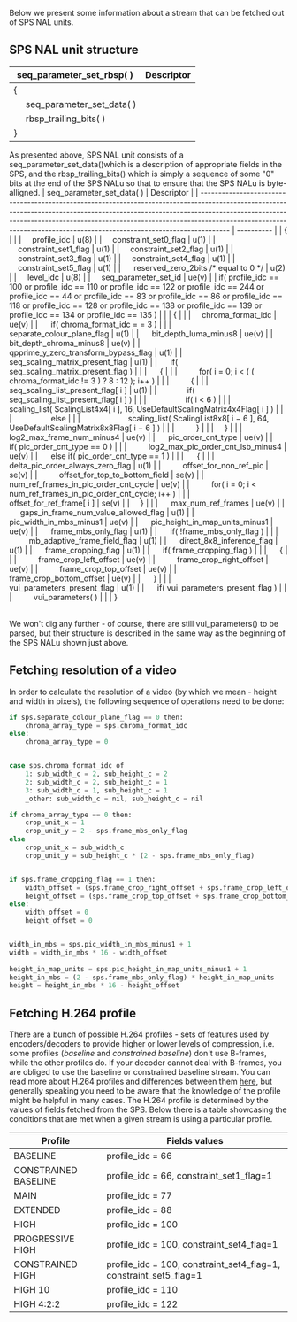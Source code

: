Below we present some information about a stream that can be fetched out of SPS NAL units.


## SPS NAL unit structure
| seq_parameter_set_rbsp( )                                                                                                             | Descriptor |
| ------------------------------------------------------------------------------------------------------------------------------------- | ---------- |
| {                                                                                                                                     |            |
| &nbsp;&nbsp;&nbsp;&nbsp; seq_parameter_set_data( )                                                                                    |            |
| &nbsp;&nbsp;&nbsp;&nbsp; rbsp_trailing_bits( )                                                                                        |            |
| }                                                                                                                                     |            |

As presented above, SPS NAL unit consists of a seq_parameter_set_data()which is a description of appropriate fields in the SPS, and the rbsp_trailing_bits() which is simply a sequence of some "0" bits at the end of the SPS NALu so that to ensure that the SPS NALu is byte-alligned. 
| seq_parameter_set_data( )                                                                                                                                                                                                                                                                                                        | Descriptor |
| -------------------------------------------------------------------------------------------------------------------------------------------------------------------------------------------------------------------------------------------------------------------------------------------------------------------------------- | ---------- |
| {                                                                                                                                                                                                                                                                                                                                |            |
|  &nbsp;&nbsp;&nbsp;&nbsp;profile_idc                                                                                                                                                                                                                                                                                                                    | u(8)       |
|  &nbsp;&nbsp;&nbsp;&nbsp;constraint_set0_flag                                                                                                                                                                                                                                                                                                           | u(1)       |
|  &nbsp;&nbsp;&nbsp;&nbsp;constraint_set1_flag                                                                                                                                                                                                                                                                                                           | u(1)       |
|  &nbsp;&nbsp;&nbsp;&nbsp;constraint_set2_flag                                                                                                                                                                                                                                                                                                           | u(1)       |
|  &nbsp;&nbsp;&nbsp;&nbsp;constraint_set3_flag                                                                                                                                                                                                                                                                                                           | u(1)       |
|  &nbsp;&nbsp;&nbsp;&nbsp;constraint_set4_flag                                                                                                                                                                                                                                                                                                           | u(1)       |
|  &nbsp;&nbsp;&nbsp;&nbsp;constraint_set5_flag                                                                                                                                                                                                                                                                                                           | u(1)       |
|  &nbsp;&nbsp;&nbsp;&nbsp; 
reserved_zero_2bits /\* equal to 0 \*/                                                                                                                                                                                                                                                                                         | u(2)       |
|  &nbsp;&nbsp;&nbsp;&nbsp;level_idc                                                                                                                                                                                                                                                                                                                      | u(8)       |
|  &nbsp;&nbsp;&nbsp;&nbsp;seq_parameter_set_id                                                                                                                                                                                                                                                                                                           | ue(v)      |
|  if( profile_idc == 100 or profile_idc == 110 or profile_idc == 122 or profile_idc == 244 or profile_idc == 44 or profile_idc == 83 or profile_idc == 86 or profile_idc == 118 or profile_idc == 128 or profile_idc == 138 or profile_idc == 139 or profile_idc == 134 or profile_idc == 135 ) |            |
|  {                                                                                                                                                                                                                                                                                                                           |            |
|&nbsp;&nbsp;&nbsp;&nbsp;               chroma_format_idc                                                                                                                                                                                                                                                                                                          | ue(v)      |
|   &nbsp;&nbsp;&nbsp;&nbsp; if( chroma_format_idc = = 3 )                                                                                                                                                                                                                                                                                              |            |
|   &nbsp;&nbsp;&nbsp;&nbsp;&nbsp;&nbsp;&nbsp;&nbsp;   separate_colour_plane_flag                                                                                                                                                                                                                                                                                             | u(1)       |
| &nbsp;&nbsp;&nbsp;&nbsp;   bit_depth_luma_minus8                                                                                                                                                                                                                                                                                                      | ue(v)      |
| &nbsp;&nbsp;&nbsp;&nbsp;   bit_depth_chroma_minus8                                                                                                                                                                                                                                                                                                    | ue(v)      |
| &nbsp;&nbsp;&nbsp;&nbsp;   qpprime_y_zero_transform_bypass_flag                                                                                                                                                                                                                                                                                       | u(1)       |
|  &nbsp;&nbsp;&nbsp;&nbsp;  seq_scaling_matrix_present_flag                                                                                                                                                                                                                                                                                            | u(1)       |
| &nbsp;&nbsp;&nbsp;&nbsp;   if( seq_scaling_matrix_present_flag )                                                                                                                                                                                                                                                                                      |            |
| &nbsp;&nbsp;&nbsp;&nbsp; { | |
|  &nbsp;&nbsp;&nbsp;&nbsp;&nbsp;&nbsp;&nbsp;&nbsp;      for( i = 0; i < ( ( chroma_format_idc != 3 ) ? 8 : 12 ); i++ )                                                                                                                                                                                                                                                     |            |
|   &nbsp;&nbsp;&nbsp;&nbsp;&nbsp;&nbsp;&nbsp;&nbsp;     {                                                                                                                                                                                                                                                                                                                  |            |
|   &nbsp;&nbsp;&nbsp;&nbsp;&nbsp;&nbsp;&nbsp;&nbsp;&nbsp;&nbsp;&nbsp;&nbsp;       seq_scaling_list_present_flag[ i ]                                                                                                                                                                                                                                                                             | u(1)       |
|   &nbsp;&nbsp;&nbsp;&nbsp;&nbsp;&nbsp;&nbsp;&nbsp;&nbsp;&nbsp;&nbsp;&nbsp;       if( seq_scaling_list_present_flag[ i ] )                                                                                                                                                                                                                                                                       |            |
|    &nbsp;&nbsp;&nbsp;&nbsp;&nbsp;&nbsp;&nbsp;&nbsp;&nbsp;&nbsp;&nbsp;&nbsp;&nbsp;&nbsp;&nbsp;&nbsp;        if( i < 6 )                                                                                                                                                                                                                                                                                                |            |
|  &nbsp;&nbsp;&nbsp;&nbsp;&nbsp;&nbsp;&nbsp;&nbsp;&nbsp;&nbsp;&nbsp;&nbsp;&nbsp;&nbsp;&nbsp;&nbsp;&nbsp;&nbsp;&nbsp;&nbsp;            scaling_list( ScalingList4x4[ i ], 16, UseDefaultScalingMatrix4x4Flag[ i ] )                                                                                                                                                                                                                           |            |
|   &nbsp;&nbsp;&nbsp;&nbsp;&nbsp;&nbsp;&nbsp;&nbsp;&nbsp;&nbsp;&nbsp;&nbsp;&nbsp;&nbsp;&nbsp;&nbsp;         else                                                                                                                                                                                                                                                                                                       |            |
|    &nbsp;&nbsp;&nbsp;&nbsp;&nbsp;&nbsp;&nbsp;&nbsp;&nbsp;&nbsp;&nbsp;&nbsp;&nbsp;&nbsp;&nbsp;&nbsp;&nbsp;&nbsp;&nbsp;&nbsp;          scaling_list( ScalingList8x8[ i − 6 ], 64, UseDefaultScalingMatrix8x8Flag[ i − 6 ] )                                                                                                                                                                                                                   |            |
|    &nbsp;&nbsp;&nbsp;&nbsp;&nbsp;&nbsp;&nbsp;&nbsp;    }                                                                                                                                                                                                                                                                                                                  |            |
| &nbsp;&nbsp;&nbsp;&nbsp;}                                                                                                                                                                                                                                                                                                                                |            |
| &nbsp;&nbsp;&nbsp;&nbsp; log2_max_frame_num_minus4                                                                                                                                                                                                                                                                                                      | ue(v)      |
| &nbsp;&nbsp;&nbsp;&nbsp; pic_order_cnt_type                                                                                                                                                                                                                                                                                                             | ue(v)      |
| &nbsp;&nbsp;&nbsp;&nbsp; if( pic_order_cnt_type == 0 )                                                                                                                                                                                                                                                                                                  |            |
| &nbsp;&nbsp;&nbsp;&nbsp;&nbsp;&nbsp;&nbsp;&nbsp;   log2_max_pic_order_cnt_lsb_minus4                                                                                                                                                                                                                                                                                          | ue(v)      |
| &nbsp;&nbsp;&nbsp;&nbsp; else if( pic_order_cnt_type == 1 )                                                                                                                                                                                                                                                                                             |            |
| &nbsp;&nbsp;&nbsp;&nbsp; {                                                                                                                                                                                                                                                                                                                              |            |
| &nbsp;&nbsp;&nbsp;&nbsp;&nbsp;&nbsp;&nbsp;&nbsp;   delta_pic_order_always_zero_flag                                                                                                                                                                                                                                                                                           | u(1)       |
| &nbsp;&nbsp;&nbsp;&nbsp;&nbsp;&nbsp;&nbsp;&nbsp;   offset_for_non_ref_pic                                                                                                                                                                                                                                                                                                     | se(v)      |
|  &nbsp;&nbsp;&nbsp;&nbsp;&nbsp;&nbsp;&nbsp;&nbsp;  offset_for_top_to_bottom_field                                                                                                                                                                                                                                                                                             | se(v)      |
|  &nbsp;&nbsp;&nbsp;&nbsp;&nbsp;&nbsp;&nbsp;&nbsp;  num_ref_frames_in_pic_order_cnt_cycle                                                                                                                                                                                                                                                                                      | ue(v)      |
|  &nbsp;&nbsp;&nbsp;&nbsp;&nbsp;&nbsp;&nbsp;&nbsp;  for( i = 0; i < num_ref_frames_in_pic_order_cnt_cycle; i++ )                                                                                                                                                                                                                                                               |            |
|  &nbsp;&nbsp;&nbsp;&nbsp;&nbsp;&nbsp;&nbsp;&nbsp;&nbsp;&nbsp;&nbsp;&nbsp;    offset_for_ref_frame[ i ]                                                                                                                                                                                                                                                                                              | se(v)      |
| &nbsp;&nbsp;&nbsp;&nbsp;}                                                                                                                                                                                                                                                                                                                              |            |
| &nbsp;&nbsp;&nbsp;&nbsp; max_num_ref_frames                                                                                                                                                                                                                                                                                                             | ue(v)      |
| &nbsp;&nbsp;&nbsp;&nbsp; gaps_in_frame_num_value_allowed_flag                                                                                                                                                                                                                                                                                           | u(1)       |
| &nbsp;&nbsp;&nbsp;&nbsp;  pic_width_in_mbs_minus1                                                                                                                                                                                                                                                                                                        | ue(v)      |
| &nbsp;&nbsp;&nbsp;&nbsp; pic_height_in_map_units_minus1                                                                                                                                                                                                                                                                                                 | ue(v)      |
| &nbsp;&nbsp;&nbsp;&nbsp; frame_mbs_only_flag                                                                                                                                                                                                                                                                                                            | u(1)       |
| &nbsp;&nbsp;&nbsp;&nbsp; if( !frame_mbs_only_flag )                                                                                                                                                                                                                                                                                                     |            |
| &nbsp;&nbsp;&nbsp;&nbsp;&nbsp;&nbsp;&nbsp;&nbsp;   mb_adaptive_frame_field_flag                                                                                                                                                                                                                                                                                               | u(1)       |
| &nbsp;&nbsp;&nbsp;&nbsp; direct_8x8_inference_flag                                                                                                                                                                                                                                                                                                      | u(1)       |
| &nbsp;&nbsp;&nbsp;&nbsp; frame_cropping_flag                                                                                                                                                                                                                                                                                                            | u(1)       |
| &nbsp;&nbsp;&nbsp;&nbsp; if( frame_cropping_flag )                                                                                                                                                                                                                                                                                                      |            |
| &nbsp;&nbsp;&nbsp;&nbsp; {                                                                                                                                                                                                                                                                                                                              |            |
| &nbsp;&nbsp;&nbsp;&nbsp;&nbsp;&nbsp;&nbsp;&nbsp;   frame_crop_left_offset                                                                                                                                                                                                                                                                                                     | ue(v)      |
| &nbsp;&nbsp;&nbsp;&nbsp;&nbsp;&nbsp;&nbsp;&nbsp;    frame_crop_right_offset                                                                                                                                                                                                                                                                                                    | ue(v)      |
| &nbsp;&nbsp;&nbsp;&nbsp;&nbsp;&nbsp;&nbsp;&nbsp;   frame_crop_top_offset                                                                                                                                                                                                                                                                                                      | ue(v)      |
| &nbsp;&nbsp;&nbsp;&nbsp;&nbsp;&nbsp;&nbsp;&nbsp;   frame_crop_bottom_offset                                                                                                                                                                                                                                                                                                   | ue(v)      |
| &nbsp;&nbsp;&nbsp;&nbsp; }                                                                                                                                                                                                                                                                                                                              |            |
| &nbsp;&nbsp;&nbsp;&nbsp; vui_parameters_present_flag                                                                                                                                                                                                                                                                                                    | u(1)       |
| &nbsp;&nbsp;&nbsp;&nbsp; if( vui_parameters_present_flag )                                                                                                                                                                                                                                                                                              |            |
|  &nbsp;&nbsp;&nbsp;&nbsp;&nbsp;&nbsp;&nbsp;&nbsp;  vui_parameters( )                                                                                                                                                                                                                                                                                                          |            |
| }

<br>                                                                                                                                                                                   
We won't dig any further - of course, there are still  vui_parameters() to be parsed, but their structure is described in the same way as the beginning of the SPS NALu shown just above.

## Fetching resolution of a video

In order to calculate the resolution of a video (by which we mean - height and width in pixels), the following sequence of operations need to be done:
```python
if sps.separate_colour_plane_flag == 0 then:
    chroma_array_type = sps.chroma_format_idc 
else:
    chroma_array_type = 0


case sps.chroma_format_idc of 
    1: sub_width_c = 2, sub_height_c = 2 
    2: sub_width_c = 2, sub_height_c = 1 
    3: sub_width_c = 1, sub_height_c = 1 
    _other: sub_width_c = nil, sub_height_c = nil 

if chroma_array_type == 0 then:
    crop_unit_x = 1
    crop_unit_y = 2 - sps.frame_mbs_only_flag
else 
    crop_unit_x = sub_width_c
    crop_unit_y = sub_height_c * (2 - sps.frame_mbs_only_flag) 


if sps.frame_cropping_flag == 1 then:
    width_offset = (sps.frame_crop_right_offset + sps.frame_crop_left_offset) * crop_unit_x 
    height_offset = (sps.frame_crop_top_offset + sps.frame_crop_bottom_offset) * crop_unit_y 
else: 
    width_offset = 0
    height_offset = 0 


width_in_mbs = sps.pic_width_in_mbs_minus1 + 1 
width = width_in_mbs * 16 - width_offset
 
height_in_map_units = sps.pic_height_in_map_units_minus1 + 1 
height_in_mbs = (2 - sps.frame_mbs_only_flag) * height_in_map_units 
height = height_in_mbs * 16 - height_offset
```


## Fetching H.264 profile

There are a bunch of possible H.264 profiles - sets of features used by encoders/decoders to provide higher or lower levels of compression, i.e. some profiles (*baseline* and *constrained baseline*) don't use B-frames, while the other profiles do. If your decoder cannot deal with B-frames, you are obliged to use the baseline or constrained baseline stream. You can read more about H.264 profiles and differences between them [here](https://en.wikipedia.org/wiki/Advanced_Video_Coding#Profiles), but generally speaking you need to be aware that the knowledge of the profile might be helpful in many cases.
The H.264 profile is determined by the values of fields fetched from the SPS. Below there is a table showcasing the conditions that are met when a given stream is using a particular profile.


| Profile              | Fields values                                                     |
| -------------------- | ----------------------------------------------------------------- |
| BASELINE             | profile_idc = 66                                                  |
| CONSTRAINED BASELINE | profile_idc = 66, constraint_set1_flag=1                          |
| MAIN                 | profile_idc = 77                                                  |
| EXTENDED             | profile_idc = 88                                                  |
| HIGH                 | profile_idc = 100                                                 |
| PROGRESSIVE HIGH     | profile_idc = 100, constraint_set4_flag=1                         |
| CONSTRAINED HIGH     | profile_idc = 100, constraint_set4_flag=1, constraint_set5_flag=1 |
| HIGH 10              | profile_idc = 110                                                 |
| HIGH 4:2:2           | profile_idc = 122                                                 |